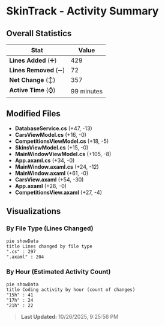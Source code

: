 # SkinTrack - Activity Summary 

## Overall Statistics

| Stat                   | Value                                                             |
| ---------------------- | ----------------------------------------------------------------- |
| **Lines Added** (➕)   | 429                                          |
| **Lines Removed** (➖) | 72                                        |
| **Net Change** (↕)    | 357                |
| **Active Time** (⌚)   | 99 minutes |


## Modified Files
- **DatabaseService.cs** (+47, -13)
- **CarsViewModel.cs** (+16, -0)
- **CompetitionsViewModel.cs** (+18, -5)
- **SkinsViewModel.cs** (+15, -0)
- **MainWindowViewModel.cs** (+105, -8)
- **App.axaml.cs** (+34, -0)
- **MainWindow.axaml.cs** (+24, -12)
- **MainWindow.axaml** (+61, -0)
- **CarsView.axaml** (+54, -30)
- **App.axaml** (+28, -0)
- **CompetitionsView.axaml** (+27, -4)

## Visualizations

### By File Type (Lines Changed)

```mermaid
pie showData
title Lines changed by file type
".cs" : 297
".axaml" : 204
```

### By Hour (Estimated Activity Count)

```mermaid
pie showData
title Coding activity by hour (count of changes)
"15h" : 41
"17h" : 24
"21h" : 22
```


> **Last Updated:** 10/26/2025, 9:25:56 PM